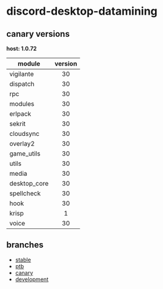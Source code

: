 # discord-desktop-datamining

## canary versions

**host: 1.0.72**

| module | version |
| ------ | :-----: |
| vigilante | 30 |
| dispatch | 30 |
| rpc | 30 |
| modules | 30 |
| erlpack | 30 |
| sekrit | 30 |
| cloudsync | 30 |
| overlay2 | 30 |
| game_utils | 30 |
| utils | 30 |
| media | 30 |
| desktop_core | 30 |
| spellcheck | 30 |
| hook | 30 |
| krisp | 1 |
| voice | 30 |

## branches

- [stable](https://github.com/OpenAsar/discord-desktop-datamining/tree/stable)
- [ptb](https://github.com/OpenAsar/discord-desktop-datamining/tree/ptb)
- [canary](https://github.com/OpenAsar/discord-desktop-datamining/tree/canary)
- [development](https://github.com/OpenAsar/discord-desktop-datamining/tree/development)